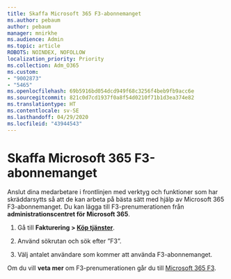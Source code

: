```yaml
---
title: Skaffa Microsoft 365 F3-abonnemanget
ms.author: pebaum
author: pebaum
manager: mnirkhe
ms.audience: Admin
ms.topic: article
ROBOTS: NOINDEX, NOFOLLOW
localization_priority: Priority
ms.collection: Adm_O365
ms.custom:
- "9002873"
- "5465"
ms.openlocfilehash: 69b5916bd054dcd949f68c3256f4beb9fb9acc6e
ms.sourcegitcommit: 821c0d7cd1937f0a8f54d0210f71b1d3ea374e82
ms.translationtype: HT
ms.contentlocale: sv-SE
ms.lasthandoff: 04/29/2020
ms.locfileid: "43944543"
---
```

# <a name="get-the-microsoft-365-f3-plan"></a>Skaffa Microsoft 365 F3-abonnemanget

Anslut dina medarbetare i frontlinjen med verktyg och funktioner som har skräddarsytts så att de kan arbeta på bästa sätt med hjälp av Microsoft 365 F3-abonnemanget. Du kan lägga till F3-prenumerationen från **administrationscentret för Microsoft 365**.

1. Gå till **Fakturering > [Köp tjänster](https://go.microsoft.com/fwlink/p/?linkid=868433)**.

2. Använd sökrutan och sök efter ”F3”.

3. Välj antalet användare som kommer att använda F3-abonnemanget.

Om du vill **veta mer** om F3-prenumerationen går du till [Microsoft 365 F3](https://www.microsoft.com/microsoft-365/microsoft-365-enterprise-f3?activetab=pivot%3aoverviewtab).
